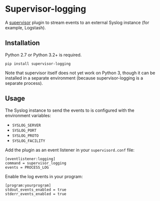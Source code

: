 Supervisor-logging
==================

A [supervisor] plugin to stream events to an external Syslog instance (for
example, Logstash).

Installation
------------

Python 2.7 or Python 3.2+ is required.

```
pip install supervisor-logging
```

Note that supervisor itself does not yet work on Python 3, though it can be
installed in a separate environment (because supervisor-logging is a separate
process).

Usage
-----

The Syslog instance to send the events to is configured with the environment
variables:

* `SYSLOG_SERVER`
* `SYSLOG_PORT`
* `SYSLOG_PROTO`
* `SYSLOG_FACILITY`

Add the plugin as an event listener in your `supervisord.conf` file:

```
[eventlistener:logging]
command = supervisor_logging
events = PROCESS_LOG
```

Enable the log events in your program:

```
[program:yourprogram]
stdout_events_enabled = true
stderr_events_enabled = true
```

[supervisor]: http://supervisord.org/
